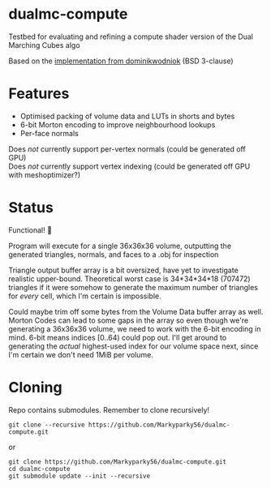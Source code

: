 # dualmc-compute

Testbed for evaluating and refining a compute shader version of the Dual Marching Cubes algo

Based on the [implementation from dominikwodniok](https://github.com/dominikwodniok/dualmc) (BSD 3-clause) 

# Features
- Optimised packing of volume data and LUTs in shorts and bytes
- 6-bit Morton encoding to improve neighbourhood lookups
- Per-face normals

Does *not* currently support per-vertex normals (could be generated off GPU) \
Does *not* currently support vertex indexing (could be generated off GPU with meshoptimizer?)

# Status
Functional! 🎉

Program will execute for a single 36x36x36 volume, outputting the generated triangles, normals, and faces to a .obj for inspection

Triangle output buffer array is a bit oversized, have yet to investigate realistic upper-bound. Theoretical worst case is 34\*34\*34\*18 (707472) triangles if it were somehow to generate the maximum number of triangles for _every_ cell, which I'm certain is impossible.

Could maybe trim off some bytes from the Volume Data buffer array as well. Morton Codes can lead to some gaps in the array so even though we're generating a 36x36x36 volume, we need to work with the 6-bit encoding in mind. 6-bit means indices [0..64) could pop out. I'll get around to generating the *actual* highest-used index for our volume space next, since I'm certain we don't need 1MiB per volume. 

# Cloning
Repo contains submodules. Remember to clone recursively!

```
git clone --recursive https://github.com/Markyparky56/dualmc-compute.git
```
or
```
git clone https://github.com/Markyparky56/dualmc-compute.git
cd dualmc-compute
git submodule update --init --recursive
```